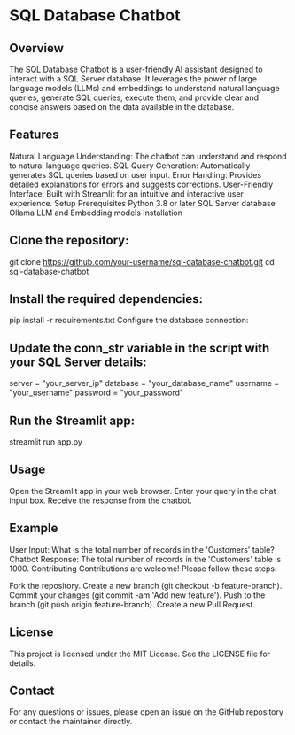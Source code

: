 # SQL Database Chatbot

## Overview
The SQL Database Chatbot is a user-friendly AI assistant designed to interact with a SQL Server database. It leverages the power of large language models (LLMs) and embeddings to understand natural language queries, generate SQL queries, execute them, and provide clear and concise answers based on the data available in the database.

## Features
Natural Language Understanding: The chatbot can understand and respond to natural language queries.
SQL Query Generation: Automatically generates SQL queries based on user input.
Error Handling: Provides detailed explanations for errors and suggests corrections.
User-Friendly Interface: Built with Streamlit for an intuitive and interactive user experience.
Setup
Prerequisites
Python 3.8 or later
SQL Server database
Ollama LLM and Embedding models
Installation

## Clone the repository:

git clone https://github.com/your-username/sql-database-chatbot.git
cd sql-database-chatbot

## Install the required dependencies:
pip install -r requirements.txt
Configure the database connection:

## Update the conn_str variable in the script with your SQL Server details:
server = "your_server_ip"
database = "your_database_name"
username = "your_username"
password = "your_password"

## Run the Streamlit app:
streamlit run app.py

## Usage
Open the Streamlit app in your web browser.
Enter your query in the chat input box.
Receive the response from the chatbot.

## Example
User Input:
What is the total number of records in the 'Customers' table?
Chatbot Response:
The total number of records in the 'Customers' table is 1000.
Contributing
Contributions are welcome! Please follow these steps:

Fork the repository.
Create a new branch (git checkout -b feature-branch).
Commit your changes (git commit -am 'Add new feature').
Push to the branch (git push origin feature-branch).
Create a new Pull Request.
## License
This project is licensed under the MIT License. See the LICENSE file for details.

## Contact
For any questions or issues, please open an issue on the GitHub repository or contact the maintainer directly.
